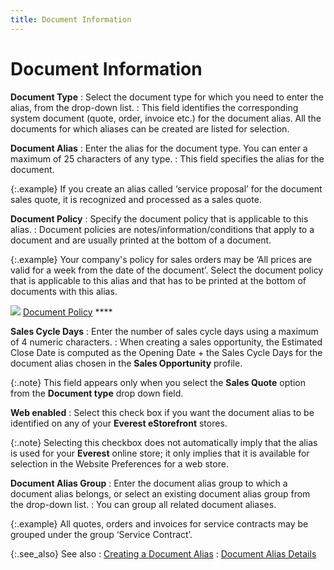 ```yaml
---
title: Document Information
---
```


# Document Information


**Document Type**
: Select the document type for which you need to enter  the alias, from the drop-down list.
: This field identifies the corresponding system document  (quote, order, invoice etc.) for the document alias. All the documents  for which aliases can be created are listed for selection.


**Document Alias**
: Enter the alias for the document type. You can enter  a maximum of 25 characters of any type.
: This field specifies the alias for the document.


{:.example}
If you create an alias called ‘service proposal’  for the document sales quote, it is recognized and processed as a sales  quote.


**Document Policy**
: Specify the document policy that is applicable to  this alias.
: Document policies are notes/information/conditions  that apply to a document and are usually printed at the bottom of a document.


{:.example}
Your company's policy for sales orders may  be ‘All prices are valid for a week from the date of the document’.  Select the document policy that is applicable to this alias and that has  to be printed at the bottom of documents with this alias.


![]({{site.bp_baseurl}}/img/lens.gif) [Document  Policy]({{site.bp_baseurl}}/doc-policies/document_policies_business_process_content.html) ****


**Sales Cycle Days**
: Enter the number of sales cycle days using a maximum  of 4 numeric characters.
: When creating a sales opportunity, the Estimated  Close Date is computed as the Opening Date + the Sales Cycle Days for  the document alias chosen in the **Sales 
 Opportunity** profile.


{:.note}
This field appears only when you select the  **Sales Quote** option from the **Document type** drop down field.


**Web enabled**
: Select this check box if you want the document alias  to be identified on any of your **Everest 
 eStorefront** stores.


{:.note}
Selecting this checkbox does not automatically  imply that the alias is used for your **Everest**  online store; it only implies that it is available for selection in the  Website Preferences  for a web store.


**Document Alias Group**
: Enter the document alias group to which a document  alias belongs, or select an existing document alias group from the drop-down  list.
: You can group all related document aliases.


{:.example}
All quotes, orders and invoices for service  contracts may be grouped under the group ‘Service Contract’.


{:.see_also}
See also
: [Creating  a Document Alias]({{site.bp_baseurl}}/doc-aliases/create/creating_a_document_alias_businesss_process_in_everest_content.html)
: [Document  Alias Details]({{site.bp_baseurl}}/doc-aliases/info/the_doc_alias_profile_contents_businesss_process_in_everest_content.html)
